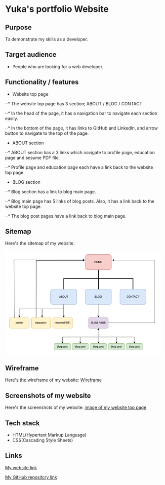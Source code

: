# Yuka's portfolio Website 


## Purpose

To demonstrate my skills as a developer. 

## Target audience

- People who are looking for a web developer.

## Functionality / features

- Website top page

⋅⋅* The website top page has 3 section; ABOUT / BLOG / CONTACT 

⋅⋅* In the head of the page, it has a navigation bar to navigate each section easily.

⋅⋅* In the bottom of the page, it has links to GitHub and LinkedIn, and arrow button to navigate to the top of the page.

- ABOUT section

⋅⋅* ABOUT section has a 3 links which navigate to profile page, education page and sesume PDF file.

⋅⋅* Profile page and education page each have a link back to the website top page.

- BLOG section

⋅⋅* Blog section has a link to blog main page.

⋅⋅* Blog main page has 5 links of blog posts. Also, it has a link back to the website top page.

⋅⋅* The blog post pages have a link back to blog main page.

## Sitemap

Here's the sitemap of my website:

![Sitemap](./docs/portfolio_sitemap.png)

## Wireframe

Here's the wireframe of my website:
[Wireframe](./docs/Portfolio%20-%20wireframe.pdf)

## Screenshots of my website

Here's the screenshots of my website:
[image of my website top page](./docs/Screenshots%20of%20my%20website.pdf)

## Tech stack

- HTML(Hypertext Markup Language)
- CSS(Cascading Style Sheets)


## Links 

[My website link](https://admiring-wozniak-731ae3.netlify.app) 

[My GitHub repository link]()
